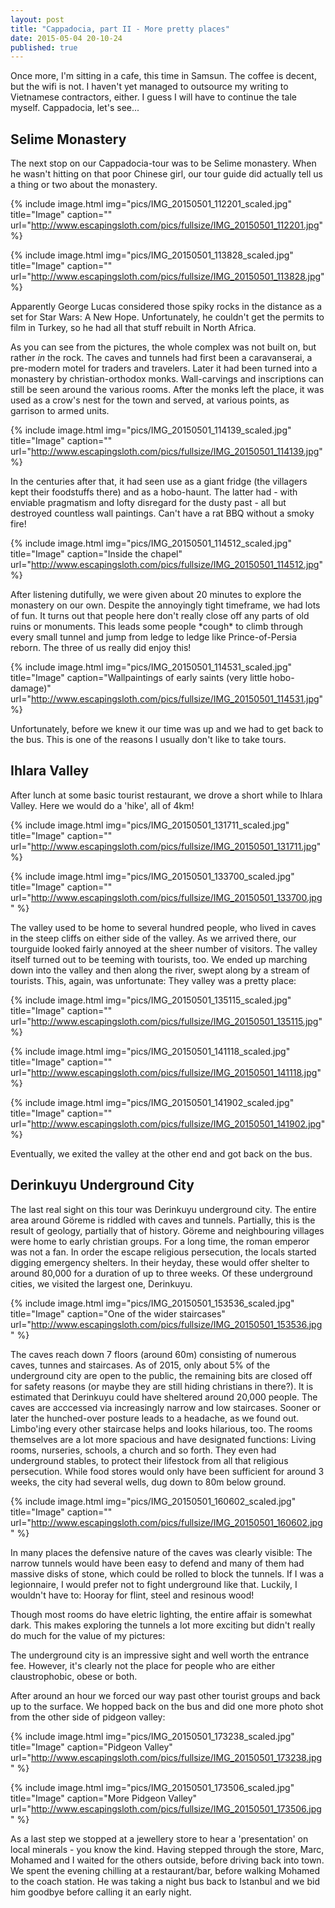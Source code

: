 ```yaml
---
layout: post
title: "Cappadocia, part II - More pretty places"
date: 2015-05-04 20-10-24
published: true
---
```


Once more, I'm sitting in a cafe, this time in Samsun. The coffee is decent, but the wifi is not. I haven't yet managed to outsource my writing to Vietnamese contractors, either. I guess I will have to continue the tale myself. Cappadocia, let's see...



## Selime Monastery

The next stop on our Cappadocia-tour was to be Selime monastery. When he wasn't hitting on that poor Chinese girl, our tour guide did actually tell us a thing or two about the monastery.

{% include image.html img="pics/IMG_20150501_112201_scaled.jpg" title="Image" caption="" url="http://www.escapingsloth.com/pics/fullsize/IMG_20150501_112201.jpg" %}

{% include image.html img="pics/IMG_20150501_113828_scaled.jpg" title="Image" caption="" url="http://www.escapingsloth.com/pics/fullsize/IMG_20150501_113828.jpg" %}

Apparently George Lucas considered those spiky rocks in the distance as a set for Star Wars: A New Hope.  Unfortunately, he couldn't get the permits to film in Turkey, so he had all that stuff rebuilt in North Africa.


As you can see from the pictures, the whole complex was not built on, but rather _in_ the rock. The caves and tunnels had first been a caravanserai, a pre-modern motel for traders and travelers. Later it had been turned into a monastery by christian-orthodox monks. Wall-carvings and inscriptions can still be seen around the various rooms. After the monks left the place, it was used as a crow's nest for the town and served, at various points, as garrison to armed units.

{% include image.html img="pics/IMG_20150501_114139_scaled.jpg" title="Image" caption="" url="http://www.escapingsloth.com/pics/fullsize/IMG_20150501_114139.jpg" %}

In the centuries after that, it had seen use as a giant fridge (the villagers kept their foodstuffs there) and as a hobo-haunt. The latter had - with enviable pragmatism and lofty disregard for the dusty past - all but destroyed countless wall paintings. Can't have a rat BBQ without a smoky fire!

{% include image.html img="pics/IMG_20150501_114512_scaled.jpg" title="Image" caption="Inside the chapel" url="http://www.escapingsloth.com/pics/fullsize/IMG_20150501_114512.jpg" %}

After listening dutifully, we were given about 20 minutes to explore the monastery on our own. Despite the annoyingly tight timeframe, we had lots of fun. It turns out that people here don't really close off any parts of old ruins or monuments. This leads some people \*cough\* to climb through every small tunnel and jump from ledge to ledge like Prince-of-Persia reborn. The three of us really did enjoy this!

{% include image.html img="pics/IMG_20150501_114531_scaled.jpg" title="Image" caption="Wallpaintings of early saints (very little hobo-damage)" url="http://www.escapingsloth.com/pics/fullsize/IMG_20150501_114531.jpg" %}

Unfortunately, before we knew it our time was up and we had to get back to the bus. This is one of the reasons I usually don't like to take tours. 


## Ihlara Valley

After lunch at some basic tourist restaurant, we drove a short while to Ihlara Valley. Here we would do a 'hike', all of 4km! 

{% include image.html img="pics/IMG_20150501_131711_scaled.jpg" title="Image" caption="" url="http://www.escapingsloth.com/pics/fullsize/IMG_20150501_131711.jpg" %}

{% include image.html img="pics/IMG_20150501_133700_scaled.jpg" title="Image" caption="" url="http://www.escapingsloth.com/pics/fullsize/IMG_20150501_133700.jpg" %}

The valley used to be home to several hundred people, who lived in caves in the steep cliffs on either side of the valley. As we arrived there, our tourguide looked fairly annoyed at the sheer number of visitors. The valley itself turned out to be teeming with tourists, too. We ended up marching down into the valley and then along the river, swept along by a stream of tourists. This, again, was unfortunate: They valley was a pretty place: 

{% include image.html img="pics/IMG_20150501_135115_scaled.jpg" title="Image" caption="" url="http://www.escapingsloth.com/pics/fullsize/IMG_20150501_135115.jpg" %}

{% include image.html img="pics/IMG_20150501_141118_scaled.jpg" title="Image" caption="" url="http://www.escapingsloth.com/pics/fullsize/IMG_20150501_141118.jpg" %}

{% include image.html img="pics/IMG_20150501_141902_scaled.jpg" title="Image" caption="" url="http://www.escapingsloth.com/pics/fullsize/IMG_20150501_141902.jpg" %}


Eventually, we exited the valley at the other end and got back on the bus.



## Derinkuyu Underground City

The last real sight on this tour was Derinkuyu underground city. The entire area around Göreme is riddled with caves and tunnels. Partially, this is the result of geology, partially that of history. Göreme and neighbouring villages were home to early christian groups. For a long time, the roman emperor was not a fan. In order the escape religious persecution, the locals started digging emergency shelters. In their heyday, these would offer shelter to around 80,000 for a duration of up to three weeks. Of these underground cities, we visited the largest one, Derinkuyu.

{% include image.html img="pics/IMG_20150501_153536_scaled.jpg" title="Image" caption="One of the wider staircases" url="http://www.escapingsloth.com/pics/fullsize/IMG_20150501_153536.jpg" %}

The caves reach down 7 floors (around 60m) consisting of numerous caves, tunnes and staircases. As of 2015, only about 5% of the underground city are open to the public, the remaining bits are closed off for safety reasons (or maybe they are still hiding christians in there?). It is estimated that Derinkuyu could have sheltered around 20,000 people. The caves are acccessed via increasingly narrow and low staircases. Sooner or later the hunched-over posture leads to a headache, as we found out. Limbo'ing every other staircase helps and looks hilarious, too. The rooms themselves are a lot more spacious and have designated functions: Living rooms, nurseries, schools, a church and so forth. They even had underground stables, to protect their lifestock from all that religious persecution. While food stores would only have been sufficient for around 3 weeks, the city had several wells, dug down to 80m below ground.

{% include image.html img="pics/IMG_20150501_160602_scaled.jpg" title="Image" caption="" url="http://www.escapingsloth.com/pics/fullsize/IMG_20150501_160602.jpg" %}

In many places the defensive nature of the caves was clearly visible: The narrow tunnels would have been easy to defend and many of them had massive disks of stone, which could be rolled to block the tunnels. If I was a legionnaire, I would prefer not to fight underground like that. Luckily, I wouldn't have to: Hooray for flint, steel and resinous wood!

Though most rooms do have eletric lighting, the entire affair is somewhat dark. This makes exploring the tunnels a lot more exciting but didn't really do much for the value of my pictures:

The underground city is an impressive sight and well worth the entrance fee. However, it's clearly not the place for people who are either claustrophobic, obese or both.

After around an hour we forced our way past other tourist groups and back up to the surface. We hopped back on the bus and did one more photo shot from the other side of pidgeon valley:

{% include image.html img="pics/IMG_20150501_173238_scaled.jpg" title="Image" caption="Pidgeon Valley" url="http://www.escapingsloth.com/pics/fullsize/IMG_20150501_173238.jpg" %}

{% include image.html img="pics/IMG_20150501_173506_scaled.jpg" title="Image" caption="More Pidgeon Valley" url="http://www.escapingsloth.com/pics/fullsize/IMG_20150501_173506.jpg" %}

As a last step we stopped at a jewellery store to hear a 'presentation' on local minerals - you know the kind. Having stepped through the store, Marc, Mohamed and I waited for the others outside, before driving back into town. We spent the evening chilling at a restaurant/bar, before walking Mohamed to the coach station. He was taking a night bus back to Istanbul and we bid him goodbye before calling it an early night.
